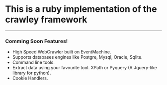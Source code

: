 # This is a ruby implementation of the crawley framework

------------------------------------------------------------------

### Comming Soon Features!

* High Speed WebCrawler built on EventMachine.
* Supports databases engines like Postgre, Mysql, Oracle, Sqlite.
* Command line tools.
* Extract data using your favourite tool. XPath or Pyquery (A Jquery-like library for python).
* Cookie Handlers.
